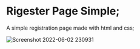 # Rigester Page Simple;


A simple registration page made with html and css;


![Screenshot 2022-06-02 230931](https://user-images.githubusercontent.com/74311184/171702838-2cc07bb6-0bd0-48e7-a7a5-840fb68a0ead.png)
